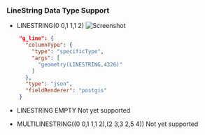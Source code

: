 

### LineString Data Type Support

* LINESTRING(0 0,1 1,1 2)
![Screenshot](https://github.com/am2222/strapi-plugin-postgis/raw/main/images/linestring.png?raw=true)

```json
    "g_line": {
      "columnType": {
        "type": "specificType",
        "args": [
          "geometry(LINESTRING,4326)"
        ]
      },
      "type": "json",
      "fieldRenderer": "postgis"
    }


```

* LINESTRING EMPTY
 Not yet supported

* MULTILINESTRING((0 0,1 1,1 2),(2 3,3 2,5 4))
 Not yet supported
